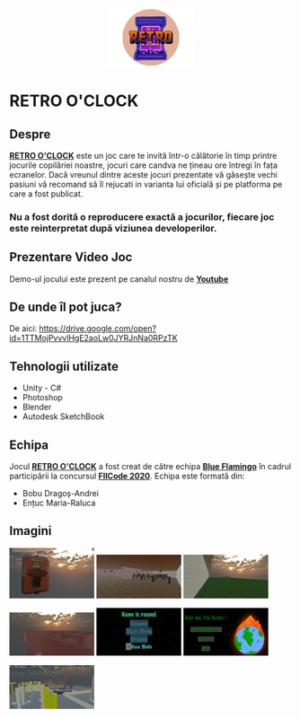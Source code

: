 <p align="center"><img src="https://github.com/BobuDragos/FiiCode-2020/blob/master/Assets/_Sprites/retro%20o'clock2.png" width="30%" /></p>

# RETRO O'CLOCK

## Despre
[**RETRO O'CLOCK**](https://drive.google.com/open?id=1TTMojPvvvlHgE2aoLw0JYRJnNa0RPzTK) este un joc care te invită într-o călătorie în timp printre jocurile copilăriei noastre, jocuri care candva ne țineau ore întregi în fața ecranelor. Dacă vreunul dintre aceste jocuri prezentate vă găsește vechi pasiuni vă recomand să îl rejucati in varianta lui oficială și pe platforma pe care a fost publicat.

### Nu a fost dorită o reproducere exactă a jocurilor, fiecare joc este reinterpretat după viziunea developerilor.

## Prezentare Video Joc

Demo-ul jocului este prezent pe canalul nostru de [**Youtube**](https://youtu.be/ba9x88ixokk)

## De unde îl pot juca?

De aici: https://drive.google.com/open?id=1TTMojPvvvlHgE2aoLw0JYRJnNa0RPzTK


## Tehnologii utilizate
* Unity - C#
* Photoshop
* Blender
* Autodesk SketchBook

## Echipa

Jocul [**RETRO O'CLOCK**](https://drive.google.com/open?id=1TTMojPvvvlHgE2aoLw0JYRJnNa0RPzTK)  a fost creat de către echipa [**Blue Flamingo**](https://www.youtube.com/channel/UCnfmjIer7FwbQN9TNDT4m_Q?view_as=subscriber) în cadrul participării la concursul [**FIICode 2020**](https://fiicode.asii.ro/). Echipa este formată din:

* Bobu Dragoș-Andrei
* Ențuc Maria-Raluca

## Imagini

<p>
<img src="https://github.com/BobuDragos/HelpMeImDying/blob/master/Help%20Me%20I'm%20Dying/Assets/_Screenshots/BetterHandle.PNG" width="30%" />

<img src="https://github.com/BobuDragos/HelpMeImDying/blob/master/Help%20Me%20I'm%20Dying/Assets/_Screenshots/House01%20Interior.PNG" width="30%" />

<img src="https://github.com/BobuDragos/HelpMeImDying/blob/master/Help%20Me%20I'm%20Dying/Assets/_Screenshots/House01.PNG" width="30%" />
</p>


<p>
<img src="https://github.com/BobuDragos/HelpMeImDying/blob/master/Help%20Me%20I'm%20Dying/Assets/_Screenshots/Maze.PNG" width="30%" />

<img src="https://github.com/BobuDragos/HelpMeImDying/blob/master/Help%20Me%20I'm%20Dying/Assets/_Screenshots/PauseMenu.PNG" width="30%" />

<img src="https://github.com/BobuDragos/HelpMeImDying/blob/master/Help%20Me%20I'm%20Dying/Assets/_Screenshots/MainMenu.PNG" width="30%" />
</p>


<p>
<img src="https://github.com/BobuDragos/HelpMeImDying/blob/master/Help%20Me%20I'm%20Dying/Assets/_Screenshots/Station.PNG" width="30%" />
</p>
